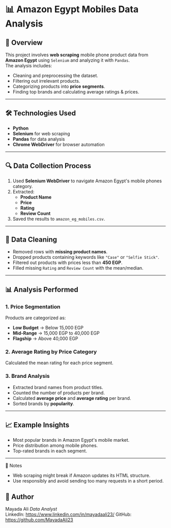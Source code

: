 # 📊 Amazon Egypt Mobiles Data Analysis

## 📌 Overview
This project involves **web scraping** mobile phone product data from **Amazon Egypt** using `Selenium` and analyzing it with `Pandas`.  
The analysis includes:
- Cleaning and preprocessing the dataset.
- Filtering out irrelevant products.
- Categorizing products into **price segments**.
- Finding top brands and calculating average ratings & prices.

---

## 🛠️ Technologies Used
- **Python**
- **Selenium** for web scraping
- **Pandas** for data analysis
- **Chrome WebDriver** for browser automation


---

## 🔍 Data Collection Process
1. Used **Selenium WebDriver** to navigate Amazon Egypt's mobile phones category.
2. Extracted:
   - **Product Name**
   - **Price**
   - **Rating**
   - **Review Count**
3. Saved the results to `amazon_eg_mobiles.csv`.

---

## 🧹 Data Cleaning
- Removed rows with **missing product names**.
- Dropped products containing keywords like `"Case"` or `"Selfie Stick"`.
- Filtered out products with prices less than **450 EGP**.
- Filled missing `Rating` and `Review Count` with the mean/median.

---

## 📊 Analysis Performed
### 1. Price Segmentation
Products are categorized as:
- **Low Budget** → Below 15,000 EGP
- **Mid-Range** → 15,000 EGP to 40,000 EGP
- **Flagship** → Above 40,000 EGP

### 2. Average Rating by Price Category
Calculated the mean rating for each price segment.

### 3. Brand Analysis
- Extracted brand names from product titles.
- Counted the number of products per brand.
- Calculated **average price** and **average rating** per brand.
- Sorted brands by **popularity**.

---

## 📈 Example Insights
- Most popular brands in Amazon Egypt's mobile market.
- Price distribution among mobile phones.
- Top-rated brands in each segment.

---


📌 Notes
- Web scraping might break if Amazon updates its HTML structure.
- Use responsibly and avoid sending too many requests in a short period.

## 🧠 Author

Mayada Ali
_Data Analyst_  
LinkedIn: https://www.linkedin.com/in/mayadaali23/
GitHub: https://github.com/MayadaAli23


